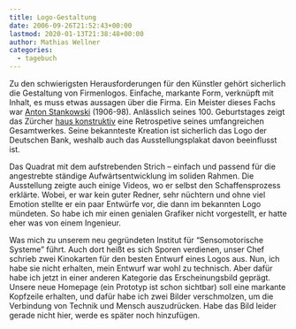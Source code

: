 ```yaml
---
title: Logo-Gestaltung
date: 2006-09-26T21:52:43+00:00
lastmod: 2020-01-13T21:38:48+00:00
author: Mathias Wellner
categories:
  - tagebuch
---
```

Zu den schwierigsten Herausforderungen für den Künstler gehört sicherlich die Gestaltung von Firmenlogos. Einfache, markante Form, verknüpft mit Inhalt, es muss etwas aussagen über die Firma. Ein Meister dieses Fachs war [Anton Stankowski](https://de.wikipedia.org/wiki/Anton_Stankowski) (1906-98). Anlässlich seines 100. Geburtstages zeigt das Zürcher [haus konstruktiv](http://www.hauskonstruktiv.ch) eine Retrospetive seines umfangreichen Gesamtwerkes. Seine bekannteste Kreation ist sicherlich das Logo der Deutschen Bank, weshalb auch das Ausstellungsplakat davon beeinflusst ist.

Das Quadrat mit dem aufstrebenden Strich &#8211; einfach und passend für die angestrebte ständige Aufwärtsentwicklung im soliden Rahmen. Die Ausstellung zeigte auch einige Videos, wo er selbst den Schaffensprozess erklärte. Wobei, er war kein guter Redner, sehr nüchtern und ohne viel Emotion stellte er ein paar Entwürfe vor, die dann im bekannten Logo mündeten. So habe ich mir einen genialen Grafiker nicht vorgestellt, er hatte eher was von einem Ingenieur.

Was mich zu unserem neu gegründeten Institut für &#8220;Sensomotorische Systeme&#8221; führt. Auch dort heißt es sich Sporen verdienen, unser Chef schrieb zwei Kinokarten für den besten Entwurf eines Logos aus. Nun, ich habe sie nicht erhalten, mein Entwurf war wohl zu technisch. Aber dafür habe ich jetzt in einer anderen Kategorie das Erscheinungsbild geprägt. Unsere neue Homepage (ein Prototyp ist schon sichtbar) soll eine markante Kopfzeile erhalten, und dafür habe ich zwei Bilder verschmolzen, um die Verbindung von Technik und Mensch auszudrücken. Habe das Bild leider gerade nicht hier, werde es später noch hinzufügen.